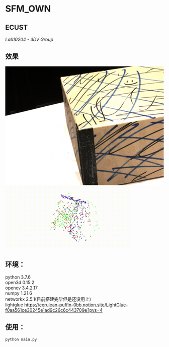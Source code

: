 # SFM_OWN

## **ECUST**

*Lab10204 - 3DV Group*

## 效果
![](DATA/dtu/scan10/images/00000021.jpg)
![](result_pics/test_12-05.gif)
## 环境：
python 3.7.6  
open3d 0.15.2  
opencv 3.4.2.17  
numpy 1.21.6  
networkx 2.5.1(目前搭建完毕但是还没用上)  
lightglue https://cerulean-puffin-0bb.notion.site/LightGlue-f0aa561ce30245e1ad9c26c6c443709e?pvs=4  
## 使用：
```
python main.py
```
